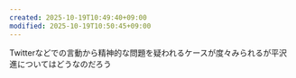 ```yaml
---
created: 2025-10-19T10:49:40+09:00
modified: 2025-10-19T10:50:45+09:00
---
```


Twitterなどでの言動から精神的な問題を疑われるケースが度々みられるが平沢進についてはどうなのだろう
